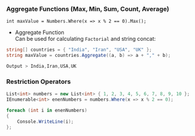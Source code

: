 ### Aggregate Functions (Max, Min, Sum, Count, Average)  
`int maxValue = Numbers.Where(x => x % 2 == 0).Max();`
- Aggregate Function  
Can be used for calculating `Factorial` and string concat:
```c#
string[] countries = { "India", "Iran", "USA", "UK" };
string maxValue = countries.Aggregate((a, b) => a + "," + b);

Output > India,Iran,USA,UK
```
### Restriction Operators
```c#
List<int> numbers = new List<int> { 1, 2, 3, 4, 5, 6, 7, 8, 9, 10 };
IEnumerable<int> enenNumbers = numbers.Where(x => x % 2 == 0);

foreach (int i in enenNumbers)
{
    Console.WriteLine(i);
};
```
